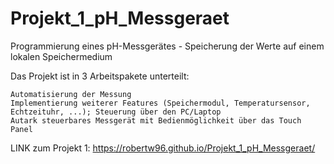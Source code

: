 # Projekt_1_pH_Messgeraet
Programmierung eines pH-Messgerätes - Speicherung der Werte auf einem lokalen Speichermedium

Das Projekt ist in 3 Arbeitspakete unterteilt:

    Automatisierung der Messung
    Implementierung weiterer Features (Speichermodul, Temperatursensor, Echtzeituhr, ...); Steuerung über den PC/Laptop
    Autark steuerbares Messgerät mit Bedienmöglichkeit über das Touch Panel



LINK zum Projekt 1: https://robertw96.github.io/Projekt_1_pH_Messgeraet/ 
